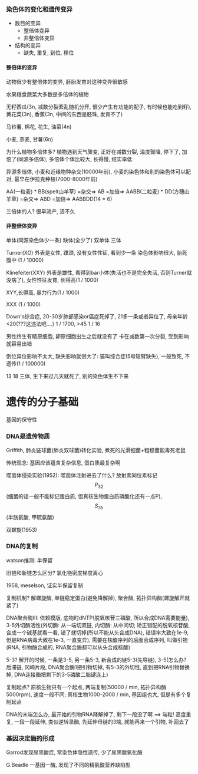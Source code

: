 ### 染色体的变化和遗传变异

 - 数目的变异
    - 整倍体变异
    - 非整倍体变异
 - 结构的变异
    - 缺失, 重复,  到位, 移位

#### 整倍体的变异

动物很少有整倍体的变异, 胚胎发育对这种变异很敏感

水果粮食蔬菜大多数是多倍体的植物

无籽西瓜(3n, 减数分裂紊乱随机分开, 很少产生有功能的配子, 有时候也能吃到籽), 黄花菜(3n), 香蕉(3n, 中间的东西是胚珠, 发育不了)

马铃薯, 棉花, 花生, 油菜(4n)

小麦, 燕麦, 甘薯(6n)

为什么植物多倍体多? 植物遇到天气骤变, 正好在减数分裂, 温度骤降, 停下了, 加倍了(同源多倍体), 多倍体个体比较大, 长得慢, 结实率低

异源多倍体, 小麦和近缘物种杂交(10000年前), 小麦的染色体和别的染色体可以配对, 最早在伊拉克种植(7000-8000年前)

AA(一粒麦) * BB(spelt山羊草) =杂交=> AB =加倍=> AABB(二粒麦) * DD(方穗山羊草) =杂交=> ABD =加倍=> AABBDD(14 * 6)

三倍体的人? 很早流产, 活不久

#### 非整倍体变异

单体(同源染色体少一条) 缺体(全少了) 双单体 三体

Turner(XO) 外表是女性, 蹼颈, 没有女性性征, 看到少一条 染色体影响很大, 胎死腹中 (1 / 10000)

Klinefeiter(XXY) 外表是雄性, 看得到bar小体(失活也不是完全失活, 否则Turner就没病了), 女性性征发育, 长得高(1 / 1000)

XYY,长得高, 暴力行为(1 / 1000)

XXX (1 / 1000)

Down's综合症, 20-30岁肺部感染or癌症死掉了, 21多一条或者异位了, 母亲年龄<20(???这违法吧....) 1 / 1700, >45 1 / 16

男性终生有精原细胞, 卵原细胞出生之后就没有了 卡在减数第一次分裂, 受到影响就容易出错

倒位异位影响不太大, 缺失影响就很大了: 猫叫综合症(5号短臂缺失), 一般致死, 不遗传(1 / 100000)

13 18 三体, 生下来过几天就死了, 别的染色体生不下来

# 遗传的分子基础

基因的保守性

### DNA是遗传物质

Griffith, 肺炎链球菌(肺炎双球菌)转化实验, 煮死的光滑细菌+粗糙菌能毒死老鼠

传统观念: 基因应该蕴含复杂信息, 蛋白质最复杂啊

噬菌体侵染实验(1952): 噬菌体注射进去了什么? 放射素同位素标记 $$P_32$$(细菌的话一般不能标记蛋白质, 但真核生物蛋白质磷酸化还有一点P), $$S_35$$(半胱氨酸, 甲硫氨酸)

双螺旋(1953)

### DNA的复制

watson推测: 半保留

旧链和新链怎么区分? 氯化铯密度梯度离心

1958, meselson, 证实半保留复制

复制机制? 解螺旋酶, 单链稳定蛋白(避免降解掉), 聚合酶, 拓扑异构酶(螺旋解开就紧了)

DNA聚合酶III: 依赖模版, 底物时dNTP(脱氧核苷三磷酸, 所以合成DNA需要能量), 3-5外切酶活性(外切酶: 从一端切双链, 内切酶: 从中间切;  矫正错配的脱氧核苷酸, 合成一个碱基就看一看, 错了就切掉(所以不能从头合成DNA), 错误率大致在1e-9, 但是RNA病毒大致在1e-3, 一直变异), 需要在核酸序列的后面合成序列, 叫做引物(RNA, 引物酶合成的, RNA聚合酶都可以从头合成核酸)

5-3? 解开的时候, 一条是3-5, 另一条5-3, 新合成的链5-3(先导链), 3-5(怎么办? 后滞链, 冈崎片段, DNA聚合酶1把引物切掉, 有5-3的外切性, 直到把RNA引物替换掉, DNA连接酶把剩下的3-5磷酸二脂键连上)

复制起点? 原核生物只有一个起点, 两端复制(50000 / min, 拓扑异构酶5000rpm), 速度一般不同;  真核生物1000-2000 / min, 基因组也大, 但是有多个复制起点

DNA的末端怎么办, 最开始的引物RNA降解掉了, 剩下一段没了啊 ==> 端粒! 高度重复, 一段一段延伸, 类似逆转录酶, 先延伸母链的3端, 就能再来一个引物, 补回去了

### 基因决定酶的形成

Garrod发现尿黑酸症, 常染色体隐性遗传, 少了尿黑酸氧化酶

G.Beadle 一基因一酶, 发现了不同的精氨酸营养缺陷型
